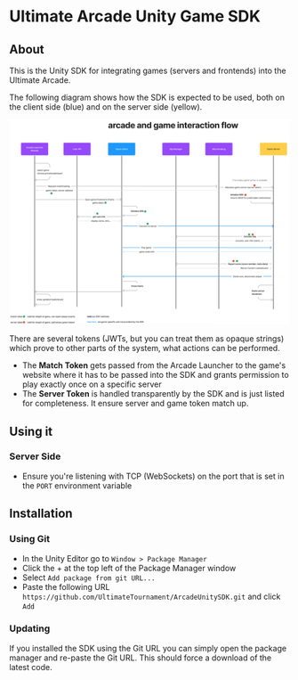 # Ultimate Arcade Unity Game SDK

## About

This is the Unity SDK for integrating games (servers and frontends) into the Ultimate Arcade.

The following diagram shows how the SDK is expected to be used, both on the client side (blue) and on the server side (yellow).

![arcade and game interaction flow diagram](./interaction-flow.png)

There are several tokens (JWTs, but you can treat them as opaque strings) which prove to
other parts of the system, what actions can be performed.

* The **Match Token** gets passed from the Arcade Launcher to the game's website where it has to be passed into the SDK and grants permission to play exactly once on a specific server
* The **Server Token** is handled transparently by the SDK and is just listed for completeness. It ensure server and game token match up. 

## Using it

### Server Side

* Ensure you're listening with TCP (WebSockets) on the port that is set in the `PORT` environment variable

## Installation

### Using Git

- In the Unity Editor go to `Window > Package Manager`
- Click the + at the top left of the Package Manager window
- Select `Add package from git URL...`
- Paste the following URL `https://github.com/UltimateTournament/ArcadeUnitySDK.git` and click `Add`

### Updating

If you installed the SDK using the Git URL you can simply open the package manager and re-paste the Git URL.
This should force a download of the latest code.
